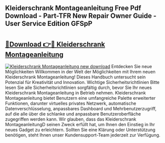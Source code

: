 ## Kleiderschrank Montageanleitung Free Pdf Download - Part-TFR New Repair Owner Guide - User Service Edition GFSpP

# <h2><a href="http://df6cuso.blite.top/?on=Kleiderschrank+Montageanleitung">🔗Download 👉🔴 Kleiderschrank Montageanleitung</a></h2>

[![Kleiderschrank Montageanleitung new download](https://i.imgur.com/lujVjoI.png)](http://df6cuso.blite.top/?on=Kleiderschrank+Montageanleitung)
Entdecken Sie neue Möglichkeiten Willkommen in der Welt der Möglichkeiten mit Ihrem neuen Kleiderschrank Montageanleitung! Dieses Handbuch untersucht sein Potenzial für Kreativität und Innovation. Wichtige Sicherheitsrichtlinien Bitte lesen Sie alle Sicherheitsrichtlinien sorgfältig durch, bevor Sie Ihr neues Kleiderschrank Montageanleitung in Betrieb nehmen. Kleiderschrank Montageanleitung bietet Benutzern eine umfangreiche Palette erweiterter Funktionen, darunter virtuelles privates Netzwerk, automatische Datenverschlüsselung, anpassbares Dashboard und Mehrbenutzerzugriff, auf die alle über die schlanke und anpassbare Benutzeroberfläche zugegriffen werden kann. Wir glauben, dass das Kleiderschrank MontageanleitungD seinen Zweck erfüllt hat, um Ihnen den Einstieg in Ihr neues Gadget zu erleichtern. Sollten Sie eine Klärung oder Unterstützung benötigen, steht Ihnen unser Kundensupport-Team jederzeit zur Verfügung.
